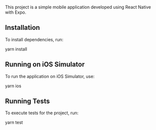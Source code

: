 This project is a simple mobile application developed using React Native with Expo.

## Installation

To install dependencies, run:

yarn install

## Running on iOS Simulator
To run the application on iOS Simulator, use:

yarn ios

## Running Tests
To execute tests for the project, run:

yarn test
